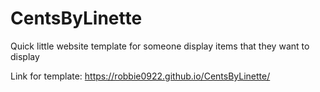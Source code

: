 # CentsByLinette
Quick little website template for someone display items that they want to display

Link for template:  https://robbie0922.github.io/CentsByLinette/
